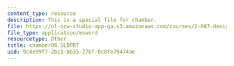 ```yaml
---
content_type: resource
description: This is a special file for chamber.
file: https://ol-ocw-studio-app-qa.s3.amazonaws.com/courses/2-007-design-and-manufacturing-i-spring-2009/9c4e99f72bc1bb3527bf0c8fe79474ae_chamber08.SLDPRT
file_type: application/msword
resourcetype: Other
title: chamber08.SLDPRT
uid: 9c4e99f7-2bc1-bb35-27bf-0c8fe79474ae
---
```

